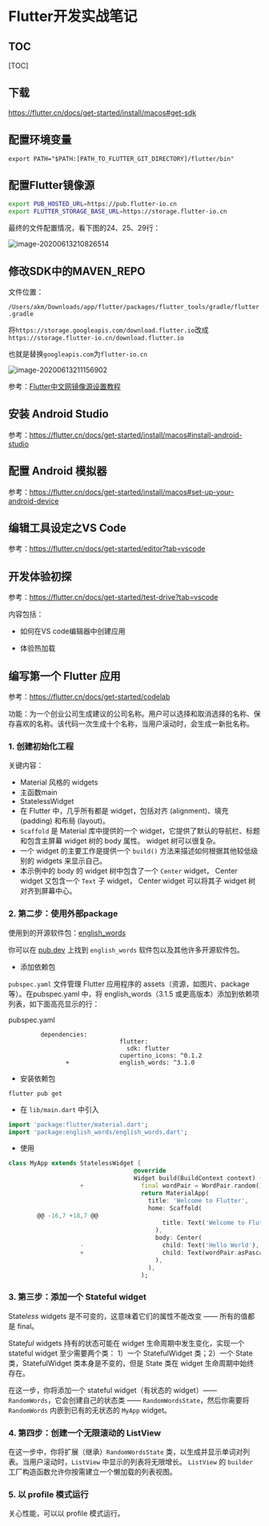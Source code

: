 # Flutter开发实战笔记

## TOC

[TOC]

## 下载

https://flutter.cn/docs/get-started/install/macos#get-sdk

## 配置环境变量

``export PATH="$PATH:[PATH_TO_FLUTTER_GIT_DIRECTORY]/flutter/bin"``

## 配置Flutter镜像源


```bash
export PUB_HOSTED_URL=https://pub.flutter-io.cn
export FLUTTER_STORAGE_BASE_URL=https://storage.flutter-io.cn
```

最终的文件配置情况，看下图的24、25、29行：

![image-20200613210826514](https://gitee.com/jinxin.70/oss/raw/master/uPic/image-20200613210826514_2020_06_13_21_08_26.png)

## 修改SDK中的MAVEN_REPO

文件位置：

``/Users/akm/Downloads/app/flutter/packages/flutter_tools/gradle/flutter.gradle``

将``https://storage.googleapis.com/download.flutter.io``改成``https://storage.flutter-io.cn/download.flutter.io``



也就是替换``googleapis.com``为``flutter-io.cn``

![image-20200613211156902](https://gitee.com/jinxin.70/oss/raw/master/uPic/image-20200613211156902_2020_06_13_21_11_57.png)

参考：[Flutter中文网镜像源设置教程](https://flutter.cn/community/china)

## 安装 Android Studio

参考：https://flutter.cn/docs/get-started/install/macos#install-android-studio

## 配置 Android 模拟器

参考：https://flutter.cn/docs/get-started/install/macos#set-up-your-android-device

## 编辑工具设定之VS Code

参考：https://flutter.cn/docs/get-started/editor?tab=vscode

## 开发体验初探

参考：https://flutter.cn/docs/get-started/test-drive?tab=vscode

内容包括：

- 如何在VS code编辑器中创建应用

- 体验热加载

## 编写第一个 Flutter 应用

参考：https://flutter.cn/docs/get-started/codelab

功能：为一个创业公司生成建议的公司名称。用户可以选择和取消选择的名称、保存喜欢的名称。该代码一次生成十个名称，当用户滚动时，会生成一新批名称。

### 1. 创建初始化工程

关键内容：

- Material 风格的 widgets
- 主函数main
- StatelessWidget
- 在 Flutter 中，几乎所有都是 widget，包括对齐 (alignment)、填充 (padding) 和布局 (layout)。
- `Scaffold` 是 Material 库中提供的一个 widget，它提供了默认的导航栏、标题和包含主屏幕 widget 树的 body 属性。 widget 树可以很复杂。
- 一个 widget 的主要工作是提供一个 `build()` 方法来描述如何根据其他较低级别的 widgets 来显示自己。
- 本示例中的 body 的 widget 树中包含了一个 `Center` widget， Center widget 又包含一个 `Text` 子 widget， Center widget 可以将其子 widget 树对齐到屏幕中心。

### 2. 第二步：使用外部package

使用到的开源软件包：[english_words](https://pub.flutter-io.cn/packages/english_words) 

你可以在 [pub.dev](https://pub.flutter-io.cn/) 上找到 `english_words` 软件包以及其他许多开源软件包。

- 添加依赖包

`pubspec.yaml` 文件管理 Flutter 应用程序的 assets（资源，如图片、package等）。在pubspec.yaml 中，将 english_words（3.1.5 或更高版本）添加到依赖项列表，如下面高亮显示的行：

pubspec.yaml

             dependencies:            
                                   flutter:            
                                     sdk: flutter            
                                   cupertino_icons: ^0.1.2            
                    +              english_words: ^3.1.0
- 安装依赖包

```
flutter pub get
```

- 在 `lib/main.dart` 中引入

```dart
import 'package:flutter/material.dart';
import 'package:english_words/english_words.dart';
```

- 使用

```dart
class MyApp extends StatelessWidget {            
                                   @override            
                                   Widget build(BuildContext context) {            
                    +                final wordPair = WordPair.random();            
                                     return MaterialApp(            
                                       title: 'Welcome to Flutter',            
                                       home: Scaffold(            
        @@ -16,7 +18,7 @@    
                                           title: Text('Welcome to Flutter'),            
                                         ),            
                                         body: Center(            
                    -                      child: Text('Hello World'),            
                    +                      child: Text(wordPair.asPascalCase),            
                                         ),            
                                       ),            
                                     );
```

### 3. 第三步：添加一个 Stateful widget

State*less* widgets 是不可变的，这意味着它们的属性不能改变 —— 所有的值都是 final。

State*ful* widgets 持有的状态可能在 widget 生命周期中发生变化，实现一个 stateful widget 至少需要两个类： 1）一个 StatefulWidget 类；2）一个 State 类，StatefulWidget 类本身是不变的，但是 State 类在 widget 生命周期中始终存在。

在这一步，你将添加一个 stateful widget（有状态的 widget）—— `RandomWords`，它会创建自己的状态类 —— `RandomWordsState`，然后你需要将 `RandomWords` 内嵌到已有的无状态的 `MyApp` widget。

### 4. 第四步：创建一个无限滚动的 ListView

在这一步中，你将扩展（继承）`RandomWordsState` 类，以生成并显示单词对列表。当用户滚动时，`ListView` 中显示的列表将无限增长。 `ListView` 的 `builder` 工厂构造函数允许你按需建立一个懒加载的列表视图。

### 5. 以 profile 模式运行

关心性能，可以以 profile 模式运行。

